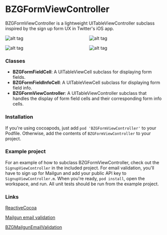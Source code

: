 BZGFormViewController
=====================

BZGFormViewController is a lightweight UITableViewController subclass inspired by the sign up form UX in Twitter's iOS app.

![alt tag](https://raw.github.com/benzguo/BZGFormViewController/master/Screenshots/1.png)               ![alt tag](https://raw.github.com/benzguo/BZGFormViewController/master/Screenshots/3.png)

![alt tag](https://raw.github.com/benzguo/BZGFormViewController/master/Screenshots/2.png)               ![alt tag](https://raw.github.com/benzguo/BZGFormViewController/master/Screenshots/4.png)

### Classes

+ **BZGFormFieldCell**: A UITableViewCell subclass for displaying form fields.
+ **BZGFormFieldInfoCell**: A UITableViewCell subclass for displaying form field info.
+ **BZGFormViewController**: A UITableViewController subclass that handles the display of form field cells and their corresponding form info cells.

### Installation

If you're using cocoapods, just add ```pod 'BZGFormViewController'``` to your Podfile. Otherwise, add the contents of ```BZGFormViewController``` to your project.

### Example project

For an example of how to subclass BZGFormViewController, check out the ```SignupViewController``` in the included project. 
For email validation, you'll have to sign up for Mailgun and add your public API key to ```SignupViewController.m```. 
When you're ready, ```pod install```, open the workspace, and run. All unit tests should be run from the example project.

### Links

[ReactiveCocoa](https://github.com/ReactiveCocoa/ReactiveCocoa)

[Mailgun email validation](http://blog.mailgun.com/post/free-email-validation-api-for-web-forms/)

[BZGMailgunEmailValidation](https://github.com/benzguo/BZGMailgunEmailValidation)


